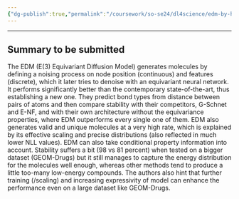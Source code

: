 ```yaml
---
{"dg-publish":true,"permalink":"/coursework/so-se24/dl4science/edm-by-hoogeboom-et-al/","noteIcon":""}
---
```


---

## Summary to be submitted

The EDM (E(3) Equivariant Diffusion Model) generates molecules by defining a noising process on node position (continuous) and features (discrete), which it later tries to denoise with an equivariant neural network. It performs significantly better than the contemporary state-of-the-art, thus establishing a new one. They predict bond types from distance between pairs of atoms and then compare stability with their competitors, G-Schnet and E-NF, and with their own architecture without the equivariance properties, where EDM outperforms every single one of them. EDM also generates valid and unique molecules at a very high rate, which is explained by its effective scaling and precise distributions (also reflected in much lower NLL values). EDM can also take conditional property information into account. Stability suffers a bit (98 vs 81 percent) when tested on a bigger dataset (GEOM-Drugs) but it still manages to capture the energy distribution for the molecules well enough, whereas other methods tend to produce a little too-many low-energy compounds. The authors also hint that further training (/scaling) and increasing expressivity of model can enhance the performance even on a large dataset like GEOM-Drugs. 